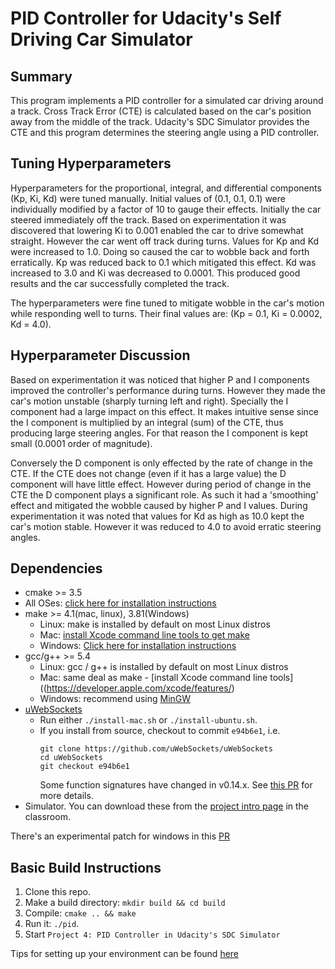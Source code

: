 # PID Controller for Udacity's Self Driving Car Simulator
  
  
## Summary

This program implements a PID controller for a simulated car driving around a track. Cross Track Error (CTE) is calculated based on the car's position away from the middle of the track. Udacity's SDC Simulator provides the CTE and this program determines the steering angle using a PID controller.
  
  
## Tuning Hyperparameters

Hyperparameters for the proportional, integral, and differential components (Kp, Ki, Kd) were tuned manually. Initial values of (0.1, 0.1, 0.1) were individually modified by a factor of 10 to gauge their effects. Initially the car steered immediately off the track. Based on experimentation it was discovered that lowering Ki to 0.001 enabled the car to drive somewhat straight. However the car went off track during turns. Values for Kp and Kd were increased to 1.0. Doing so caused the car to wobble back and forth erratically. Kp was reduced back to 0.1 which mitigated this effect. Kd was increased to 3.0 and Ki was decreased to 0.0001. This produced good results and the car successfully completed the track. 

The hyperparameters were fine tuned to mitigate wobble in the car's motion while responding well to turns. Their final values are: (Kp = 0.1, Ki = 0.0002, Kd = 4.0).
  
  
## Hyperparameter Discussion

Based on experimentation it was noticed that higher P and I components improved the controller's performance during turns. However they made the car's motion unstable (sharply turning left and right). Specially the I component had a large impact on this effect. It makes intuitive sense since the I component is multiplied by an integral (sum) of the CTE, thus producing large steering angles. For that reason the I component is kept small (0.0001 order of magnitude). 

Conversely the D component is only effected by the rate of change in the CTE. If the CTE does not change (even if it has a large value) the D component will have little effect. However during period of change in the CTE the D component plays a significant role. As such it had a 'smoothing' effect and mitigated the wobble caused by higher P and I values. During experimentation it was noted that values for Kd as high as 10.0 kept the car's motion stable. However it was reduced to 4.0 to avoid erratic steering angles.
  
  
## Dependencies

* cmake >= 3.5
 * All OSes: [click here for installation instructions](https://cmake.org/install/)
* make >= 4.1(mac, linux), 3.81(Windows)
  * Linux: make is installed by default on most Linux distros
  * Mac: [install Xcode command line tools to get make](https://developer.apple.com/xcode/features/)
  * Windows: [Click here for installation instructions](http://gnuwin32.sourceforge.net/packages/make.htm)
* gcc/g++ >= 5.4
  * Linux: gcc / g++ is installed by default on most Linux distros
  * Mac: same deal as make - [install Xcode command line tools]((https://developer.apple.com/xcode/features/)
  * Windows: recommend using [MinGW](http://www.mingw.org/)
* [uWebSockets](https://github.com/uWebSockets/uWebSockets)
  * Run either `./install-mac.sh` or `./install-ubuntu.sh`.
  * If you install from source, checkout to commit `e94b6e1`, i.e.
    ```
    git clone https://github.com/uWebSockets/uWebSockets 
    cd uWebSockets
    git checkout e94b6e1
    ```
    Some function signatures have changed in v0.14.x. See [this PR](https://github.com/udacity/CarND-MPC-Project/pull/3) for more details.
* Simulator. You can download these from the [project intro page](https://github.com/udacity/self-driving-car-sim/releases) in the classroom.

There's an experimental patch for windows in this [PR](https://github.com/udacity/CarND-PID-Control-Project/pull/3)
  
  
## Basic Build Instructions

1. Clone this repo.
2. Make a build directory: `mkdir build && cd build`
3. Compile: `cmake .. && make`
4. Run it: `./pid`. 
5. Start `Project 4: PID Controller in Udacity's SDC Simulator`

Tips for setting up your environment can be found [here](https://classroom.udacity.com/nanodegrees/nd013/parts/40f38239-66b6-46ec-ae68-03afd8a601c8/modules/0949fca6-b379-42af-a919-ee50aa304e6a/lessons/f758c44c-5e40-4e01-93b5-1a82aa4e044f/concepts/23d376c7-0195-4276-bdf0-e02f1f3c665d)
